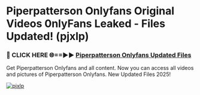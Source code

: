 # Piperpatterson Onlyfans Original Videos 0nlyFans Leaked - Files Updated! (pjxlp)

<h3>🔴 CLICK HERE 🌐==►► <a href="https://tinyurl.com/2m67pmp6" rel="nofollow">Piperpatterson Onlyfans Updated Files</a></h3>

Get Piperpatterson Onlyfans and all content. Now you can access all videos and pictures of Piperpatterson Onlyfans. New Updated Files 2025!

[![pjxlp](https://i.imgur.com/H4QAA4z.gif)](https://tinyurl.com/2m67pmp6)